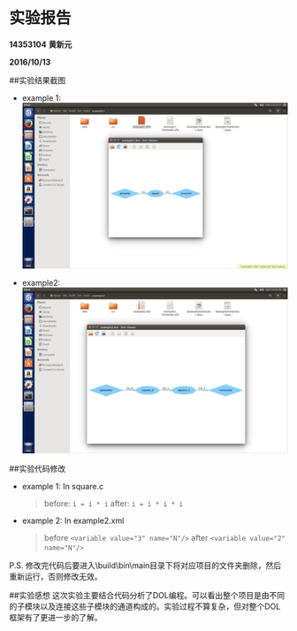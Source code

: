 # 实验报告
**14353104**   **黄新元**

**2016/10/13**

##实验结果截图
* example 1:
  ![dot1](https://github.com/portal20/ES2016_14353104/blob/master/Pictures/dot1.png)

* example2:
  ![dot2](https://github.com/portal20/ES2016_14353104/blob/master/Pictures/dot2.png)

##实验代码修改
*  example 1:
   In square.c
   > before: `i = i * i`
   > after: `i = i * i * i`

*  example 2:
      In example2.xml
   > before `<variable value="3" name="N"/>`
   > after `<variable value="2" name="N"/>`

P.S. 修改完代码后要进入\build\bin\main目录下将对应项目的文件夹删除，然后重新运行，否则修改无效。

##实验感想
这次实验主要结合代码分析了DOL编程。可以看出整个项目是由不同的子模块以及连接这些子模块的通道构成的。实验过程不算复杂，但对整个DOL框架有了更进一步的了解。